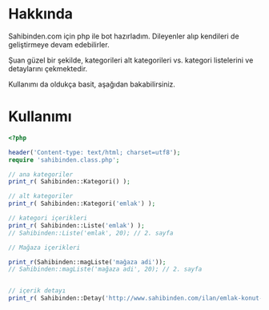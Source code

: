 Hakkında
====================

Sahibinden.com için php ile bot hazırladım. Dileyenler alıp kendileri de geliştirmeye devam edebilirler.

Şuan güzel bir şekilde, kategorileri alt kategorileri vs. kategori listelerini ve detaylarını çekmektedir.

Kullanımı da oldukça basit, aşağıdan bakabilirsiniz.

Kullanımı
====================

```php
<?php

header('Content-type: text/html; charset=utf8');
require 'sahibinden.class.php';

// ana kategoriler
print_r( Sahibinden::Kategori() );

// alt kategoriler
print_r( Sahibinden::Kategori('emlak') );

// kategori içerikleri
print_r( Sahibinden::Liste('emlak') );
// Sahibinden::Liste('emlak', 20); // 2. sayfa

// Mağaza içerikleri

print_r(Sahibinden::magListe('mağaza adi'));
// Sahibinden::magListe('mağaza adi', 20); // 2. sayfa


// içerik detayı
print_r( Sahibinden::Detay('http://www.sahibinden.com/ilan/emlak-konut-satilik-dorlion-gayrimenkul-den-yildiztepe-de-sifir-bina-da-2-plus1-153319984/detay') );
```
